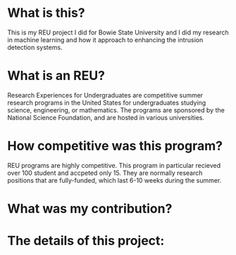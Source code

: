 # What is this?
This is my REU project I did for Bowie State University and I did my research in machine learning and how it approach to enhancing the intrusion detection systems.

# What is an REU?
Research Experiences for Undergraduates are competitive summer research programs in the United States for undergraduates studying science, engineering, or mathematics. The programs are sponsored by the National Science Foundation, and are hosted in various universities.

# How competitive was this program? 
REU programs are highly competitive. This program in particular recieved over 100 student and accpeted only 15. They are normally research positions that are fully-funded, which last 6-10 weeks during the summer.

# What was my contribution?


# The details of this project:
